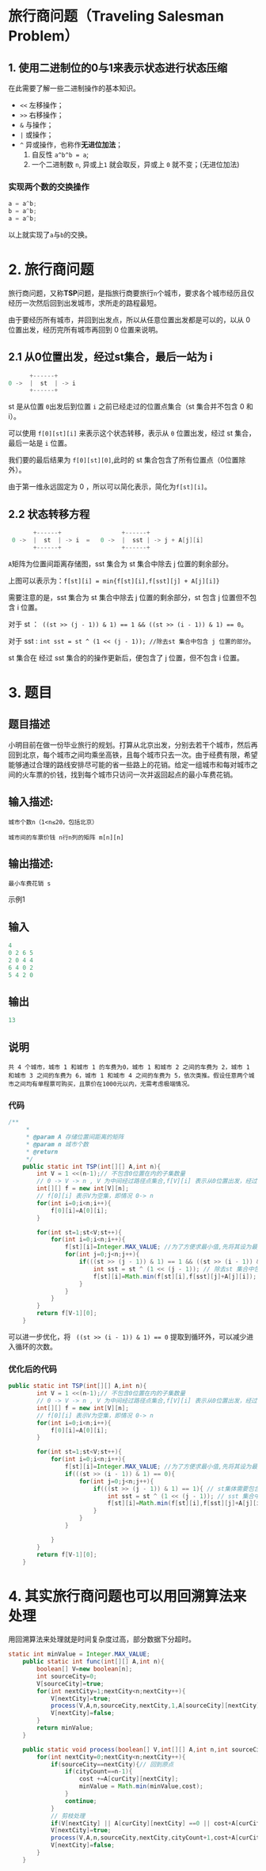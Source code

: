 # 旅行商问题（Traveling Salesman Problem）

## 1. 使用二进制位的0与1来表示状态进行状态压缩

在此需要了解一些二进制操作的基本知识。

* ```<<``` 左移操作；
* ```>>``` 右移操作；
* ```&``` 与操作；
* ```|``` 或操作；
* ```^``` 异或操作，也称作**无进位加法**；
  1. 自反性  ```a^b^b = a```;
  2.  一个二进制数 ```n```, 异或上```1``` 就会取反，异或上 ```0``` 就不变；(无进位加法)

### 实现两个数的交换操作

```java
a = a^b;
b = a^b;
a = a^b;
```

以上就实现了```a```与```b```的交换。

# 2. 旅行商问题

旅行商问题，又称**TSP**问题，是指旅行商要旅行```n```个城市，要求各个城市经历且仅经历一次然后回到出发城市，求所走的路程最短。

由于要经历所有城市，并回到出发点，所以从任意位置出发都是可以的，以从 0 位置出发，经历完所有城市再回到 0 位置来说明。

## 2.1 从0位置出发，经过st集合，最后一站为 i

 ```java
  	   +------+
 0 ->  |  st  | -> i
       +------+  
 ```

st 是从位置 ```0```出发后到位置 ```i``` 之前已经走过的位置点集合（st 集合并不包含 0 和 i）。

可以使用 ```f[0][st][i]``` 来表示这个状态转移，表示从 ```0``` 位置出发，经过 st 集合，最后一站是 ```i``` 位置。

我们要的最后结果为 ```f[0][st][0]```,此时的 st 集合包含了所有位置点（0位置除外）。

由于第一维永远固定为 0 ，所以可以简化表示，简化为```f[st][i]```。

## 2.2 状态转移方程

```java
 	   +------+                 +------+                                   
 0 ->  |  st  | -> i  =   0 ->  |  sst | -> j + A[j][i]                          
       +------+                 +------+                                      
```

```A```矩阵为位置间距离存储图，sst 集合为 st 集合中除去 j 位置的剩余部分。

上图可以表示为：```f[st][i] = min{f[st][i],f[sst][j] + A[j][i]}```

需要注意的是，sst 集合为 st 集合中除去 j 位置的剩余部分，st 包含 j 位置但不包含 i 位置。

对于 st ：``` ((st >> (j - 1)) & 1) == 1 && ((st >> (i - 1)) & 1) == 0```。

对于 sst : ``` int sst = st ^ (1 << (j - 1)); //除去st 集合中包含 j 位置的部分 ```。

st 集合在 经过 sst 集合的的操作更新后，便包含了 j 位置，但不包含 i 位置。

# 3. 题目

## 题目描述

小明目前在做一份毕业旅行的规划。打算从北京出发，分别去若干个城市，然后再回到北京，每个城市之间均乘坐高铁，且每个城市只去一次。由于经费有限，希望能够通过合理的路线安排尽可能的省一些路上的花销。给定一组城市和每对城市之间的火车票的价钱，找到每个城市只访问一次并返回起点的最小车费花销。

## 输入描述:

```
城市个数n（1<n≤20，包括北京）

城市间的车票价钱 n行n列的矩阵 m[n][n]
```

## 输出描述:

```
最小车费花销 s
```

示例1

## 输入

```mathematica
4
0 2 6 5
2 0 4 4
6 4 0 2
5 4 2 0
```

## 输出

```mathematica
13
```

## 说明

```
共 4 个城市，城市 1 和城市 1 的车费为0，城市 1 和城市 2 之间的车费为 2，城市 1 和城市 3 之间的车费为 6，城市 1 和城市 4 之间的车费为 5，依次类推。假设任意两个城市之间均有单程票可购买，且票价在1000元以内，无需考虑极端情况。
```



### 代码

```java
/**
     * 
     * @param A 存储位置间距离的矩阵
     * @param n 城市个数
     * @return
     */
    public static int TSP(int[][] A,int n){
        int V = 1 <<(n-1);// 不包含0位置在内的子集数量
        // 0 -> V -> n , V 为中间经过路径点集合,f[V][i] 表示从0位置出发，经过V集合，最后一站为i所花费的距离
        int[][] f = new int[V][n];
        // f[0][i] 表示V为空集，即情况 0-> n
        for(int i=0;i<n;i++){
            f[0][i]=A[0][i];
        }

        for(int st=1;st<V;st++){
            for(int i=0;i<n;i++){
                f[st][i]=Integer.MAX_VALUE; //为了方便求最小值,先将其设为最大值
                for(int j=0;j<n;j++){
                    if(((st >> (j - 1)) & 1) == 1 && ((st >> (i - 1)) & 1) == 0){ // st集体需要包含 j,但不能包含 i
                        int sst = st ^ (1 << (j - 1)); // 除去st 集合中包含 j 位置的部分
                        f[st][i]=Math.min(f[st][i],f[sst][j]+A[j][i]);
                    }
                }
            }
        }
        return f[V-1][0];
    }
```

可以进一步优化，将 ``` ((st >> (i - 1)) & 1) == 0``` 提取到循环外，可以减少进入循环的次数。

### 优化后的代码

```java
public static int TSP(int[][] A,int n){
        int V = 1 <<(n-1);// 不包含0位置在内的子集数量
        // 0 -> V -> n , V 为中间经过路径点集合,f[V][i] 表示从0位置出发，经过V集合，最后一站为i所花费的距离
        int[][] f = new int[V][n];
        // f[0][i] 表示V为空集，即情况 0-> n
        for(int i=0;i<n;i++){
            f[0][i]=A[0][i];
        }

        for(int st=1;st<V;st++){
            for(int i=0;i<n;i++){
                f[st][i]=Integer.MAX_VALUE; //为了方便求最小值,先将其设为最大值
                if(((st >> (i - 1)) & 1) == 0){
                    for(int j=0;j<n;j++){
                        if(((st >> (j - 1)) & 1) == 1){ // st集体需要包含 j,但不能包含 i
                            int sst = st ^ (1 << (j - 1)); // sst 集合中不能包含 j
                            f[st][i]=Math.min(f[st][i],f[sst][j]+A[j][i]);
                        }
                    }
                }

            }
        }
        return f[V-1][0];
    }
```

# 4. 其实旅行商问题也可以用回溯算法来处理

用回溯算法来处理就是时间复杂度过高，部分数据下分超时。

```java
static int minValue = Integer.MAX_VALUE;
    public static int func(int[][] A,int n){
        boolean[] V=new boolean[n];
        int sourceCity=0;
        V[sourceCity]=true;
        for(int nextCity=1;nextCity<n;nextCity++){
            V[nextCity]=true;
            process(V,A,n,sourceCity,nextCity,1,A[sourceCity][nextCity]);
            V[nextCity]=false;
        }
        return minValue;
    }

    public static void process(boolean[] V,int[][] A,int n,int sourceCity,int curCity,int cityCount,int cost){
        for(int nextCity=0;nextCity<n;nextCity++){
            if(sourceCity==nextCity){// 回到原点
                if(cityCount==n-1){
                    cost +=A[curCity][nextCity];
                    minValue = Math.min(minValue,cost);
                }
                continue;
            }
            // 剪枝处理
            if(V[nextCity] || A[curCity][nextCity] ==0 || cost+A[curCity][nextCity]>minValue) continue;
            V[nextCity]=true;
            process(V,A,n,sourceCity,nextCity,cityCount+1,cost+A[curCity][nextCity]);
            V[nextCity]=false;
        }
    }
```

